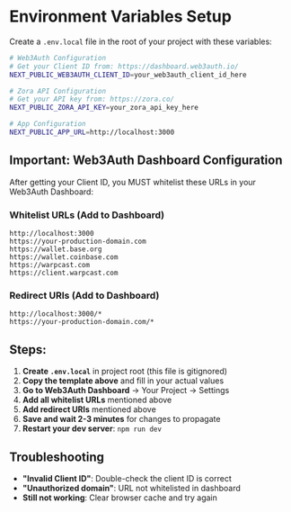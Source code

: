 # Environment Variables Setup

Create a `.env.local` file in the root of your project with these variables:

```bash
# Web3Auth Configuration
# Get your Client ID from: https://dashboard.web3auth.io/
NEXT_PUBLIC_WEB3AUTH_CLIENT_ID=your_web3auth_client_id_here

# Zora API Configuration
# Get your API key from: https://zora.co/
NEXT_PUBLIC_ZORA_API_KEY=your_zora_api_key_here

# App Configuration
NEXT_PUBLIC_APP_URL=http://localhost:3000
```

## Important: Web3Auth Dashboard Configuration

After getting your Client ID, you MUST whitelist these URLs in your Web3Auth Dashboard:

### Whitelist URLs (Add to Dashboard)

```
http://localhost:3000
https://your-production-domain.com
https://wallet.base.org
https://wallet.coinbase.com
https://warpcast.com
https://client.warpcast.com
```

### Redirect URIs (Add to Dashboard)

```
http://localhost:3000/*
https://your-production-domain.com/*
```

## Steps:

1. **Create `.env.local`** in project root (this file is gitignored)
2. **Copy the template above** and fill in your actual values
3. **Go to Web3Auth Dashboard** → Your Project → Settings
4. **Add all whitelist URLs** mentioned above
5. **Add redirect URIs** mentioned above
6. **Save and wait 2-3 minutes** for changes to propagate
7. **Restart your dev server**: `npm run dev`

## Troubleshooting

- **"Invalid Client ID"**: Double-check the client ID is correct
- **"Unauthorized domain"**: URL not whitelisted in dashboard
- **Still not working**: Clear browser cache and try again
